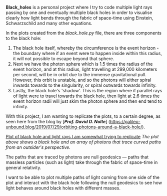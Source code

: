 **Black_holes** is a personal project where I try to code multiple light rays
passing by one and eventually multiple black holes in order to visualise clearly
how light bends through the fabric of space-time using Einstein, Schwarzschild 
and many other equations.

In the plots created from the _black_hole.py_ file, there are three components 
to the black hole:

1) The black hole itself, whereby the circumference is the event horizon - the 
boundary where if an event were to happen inside within this radius, it will not
 possible to escape beyond that sphere.
2) Next we have the photon sphere which is 1.5 times the radius of the event 
horizon, and at this radius, light travelling at 299,000 kilometers per second, 
will be in orbit due to the immense gravitational pull. However, this orbit is 
unstable, and so the photons will either spiral inwards towards to the 
singularity, or spiral outwards towards infinity.
3) Lastly, the black hole's 'shadow'. This is the region where if parallel rays 
of light were to travel towards the black hole, then light at 2.6 times the 
event horizon radii will just skim the photon sphere and then end tend to 
infinity.

With this project, I am wanting to replicate the plots, to a certain degree, as 
seen here from the blog by [**_Prof. David D. Nolte_**]
(https://galileo-unbound.blog/2019/07/29/orbiting-photons-around-a-black-hole/).

[Plot of black hole and light rays I am somewhat trying to replicate](tests/plots/Lightlike_geodesics.png)
*The plot above shows a black hole and an array of photons that trace curved paths from an outsider's perspective.*

The paths that are traced by photons are null geodesics — paths that massless
 particles (such as light) take through the fabric of space-time in general 
relativity.

I want to be able to plot multiple paths of light coming from one side of the 
plot and interact with the black hole following the null geodesics to see how 
light behaves around black holes with different masses.